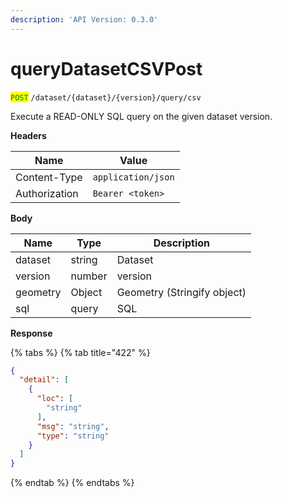 ```yaml
---
description: 'API Version: 0.3.0'
---
```


# queryDatasetCSVPost

<mark style="color:green;">`POST`</mark> `/dataset/{dataset}/{version}/query/csv`

Execute a READ-ONLY SQL query on the given dataset version.

**Headers**

| Name          | Value              |
| ------------- | ------------------ |
| Content-Type  | `application/json` |
| Authorization | `Bearer <token>`   |

**Body**

| Name     | Type   | Description                 |
| -------- | ------ | --------------------------- |
| dataset  | string | Dataset                     |
| version  | number | version                     |
| geometry | Object | Geometry (Stringify object) |
| sql      | query  | SQL                         |

**Response**

{% tabs %}
{% tab title="422" %}
```json
{
  "detail": [
    {
      "loc": [
        "string"
      ],
      "msg": "string",
      "type": "string"
    }
  ]
}
```
{% endtab %}
{% endtabs %}
